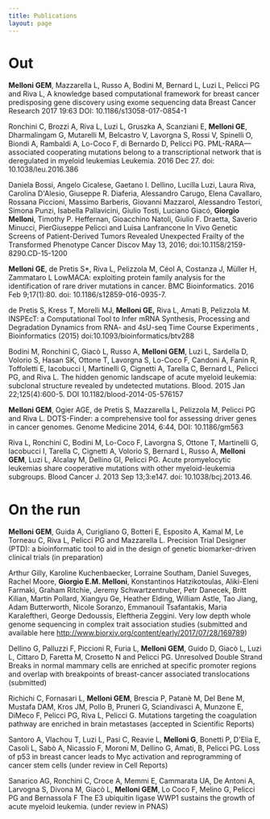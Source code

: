 ```yaml
---
title: Publications
layout: page
---
```


# Out

**Melloni GEM**, Mazzarella L, Russo A, Bodini M, Bernard L, Luzi L, Pelicci PG and Riva L, A knowledge based computational framework for breast cancer predisposing gene discovery using exome sequencing data Breast Cancer Research 2017 19:63 DOI: 10.1186/s13058-017-0854-1

Ronchini C, Brozzi A, Riva L, Luzi L, Gruszka A, Scanziani E, **Melloni GE**, Dharmalingam G, Mutarelli M, Belcastro V, Lavorgna S, Rossi V, Spinelli O, Biondi A, Rambaldi A, Lo-Coco F, di Bernardo D, Pelicci PG. PML-RARA—associated cooperating mutations belong to a transcriptional network that is deregulated in myeloid leukemias Leukemia. 2016 Dec 27. doi: 10.1038/leu.2016.386

Daniela Bossi, Angelo Cicalese, Gaetano I. Dellino, Lucilla Luzi, Laura Riva, Carolina D'Alesio, Giuseppe R. Diaferia, Alessandro Carugo, Elena Cavallaro, Rossana Piccioni, Massimo Barberis, Giovanni Mazzarol, Alessandro Testori, Simona Punzi, Isabella Pallavicini, Giulio Tosti, Luciano Giacó, **Giorgio Melloni**, Timothy P. Heffernan, Gioacchino Natoli, Giulio F. Draetta, Saverio Minucci, PierGiuseppe Pelicci and Luisa Lanfrancone In Vivo Genetic Screens of Patient-Derived Tumors Revealed Unexpected Frailty of the Transformed Phenotype Cancer Discov May 13, 2016; doi:10.1158/2159-8290.CD-15-1200

**Melloni GE**, de Pretis S*, Riva L, Pelizzola M, Céol A, Costanza J, Müller H, Zammataro L LowMACA: exploiting protein family analysis for the identification of rare driver mutations in cancer. BMC Bioinformatics. 2016 Feb 9;17(1):80. doi: 10.1186/s12859-016-0935-7.

de Pretis S, Kress T, Morelli MJ, **Melloni GE,** Riva L, Amati B, Pelizzola M. INSPEcT: a Computational Tool to Infer mRNA Synthesis, Processing and Degradation Dynamics from RNA- and 4sU-seq Time Course Experiments , Bioinformatics (2015) doi:10.1093/bioinformatics/btv288

Bodini M, Ronchini C, Giacò L, Russo A, **Melloni GEM**, Luzi L, Sardella D, Volorio S, Hasan SK, Ottone T, Lavorgna S, Lo-Coco F, Candoni A, Fanin R, Toffoletti E, Iacobucci I, Martinelli G, Cignetti A, Tarella C, Bernard L, Pelicci PG, and Riva L. The hidden genomic landscape of acute myeloid leukemia: subclonal structure revealed by undetected mutations. Blood. 2015 Jan 22;125(4):600-5. DOI 10.1182/blood-2014-05-576157

**Melloni GEM**, Ogier AGE, de Pretis S, Mazzarella L, Pelizzola M, Pelicci PG and Riva L. DOTS-Finder: a comprehensive tool for assessing driver genes in cancer genomes. Genome Medicine 2014, 6:44, DOI: 10.1186/gm563

Riva L, Ronchini C, Bodini M, Lo-Coco F, Lavorgna S, Ottone T, Martinelli G, Iacobucci I, Tarella C, Cignetti A, Volorio S, Bernard L, Russo A, **Melloni GEM**, Luzi L, Alcalay M, Dellino GI, Pelicci PG. Acute promyelocytic leukemias share cooperative mutations with other myeloid-leukemia subgroups. Blood Cancer J. 2013 Sep 13;3:e147. doi: 10.1038/bcj.2013.46.

# On the run

**Melloni GEM**, Guida A, Curigliano G, Botteri E, Esposito A, Kamal M, Le Torneau C, Riva L, Pelicci PG and Mazzarella L. Precision Trial Designer (PTD): a bioinformatic tool to aid in the design of genetic biomarker-driven clinical trials (in preparation)

Arthur Gilly, Karoline Kuchenbaecker, Lorraine Southam, Daniel Suveges, Rachel Moore, **Giorgio E.M. Melloni**, Konstantinos Hatzikotoulas, Aliki-Eleni Farmaki, Graham Ritchie, Jeremy Schwartzentruber, Petr Danecek, Britt Kilian, Martin Pollard, Xiangyu Ge, Heather Elding, William Astle, Tao Jiang, Adam Butterworth, Nicole Soranzo, Emmanouil Tsafantakis, Maria Karaleftheri, George Dedoussis, Eleftheria Zeggini. Very low depth whole genome sequencing in complex trait association studies (submitted and available here http://www.biorxiv.org/content/early/2017/07/28/169789)

Dellino G, Palluzzi F, Piccioni R, Furia L, **Melloni GEM**, Guido D, Giacò L, Luzi L, Cittaro D, Faretta M, Crosetto N and Pelicci PG. Unresolved Double Strand Breaks in normal mammary cells are enriched at specific promoter regions and overlap with breakpoints of breast-cancer associated translocations (submitted)

Richichi C, Fornasari L, **Melloni GEM**, Brescia P, Patanè M, Del Bene M, Mustafa DAM, Kros JM, Pollo B, Pruneri G, Sciandivasci A, Munzone E, DiMeco F, Pelicci PG, Riva L, Pelicci G. Mutations targeting the coagulation pathway are enriched in brain metastases (accepted in Scientific Reports)

Santoro A, Vlachou T, Luzi L, Pasi C, Reavie L, **Melloni G**, Bonetti P, D'Elia E, Casoli L, Sabò A, Nicassio F, Moroni M, Dellino G, Amati, B, Pelicci PG. Loss of p53 in breast cancer leads to Myc activation and reprogramming of cancer stem cells (under review in Cell Reports)

Sanarico AG, Ronchini C, Croce A, Memmi E, Cammarata UA, De Antoni A, Larvogna S, Divona M, Giacò L, **Melloni GEM**, Lo Coco F, Melino G, Pelicci PG and Bernassola F The E3 ubiquitin ligase WWP1 sustains the growth of acute myeloid leukemia. (under review in PNAS)
